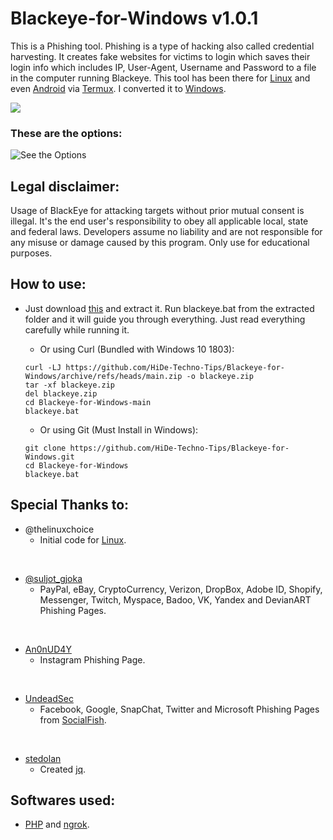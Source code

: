 # Blackeye-for-Windows v1.0.1
This is a Phishing tool. Phishing is a type of hacking also called credential harvesting. It creates fake websites for victims to login which saves their login info which includes IP, User-Agent, Username and Password to a file in the computer running Blackeye. This tool has been there for [Linux](https://www.linux.org/) and even [Android](https://www.android.com/) via [Termux](https://termux.com/). I converted it to [Windows](https://www.microsoft.com/en-in/windows).

[<img src="https://user-images.githubusercontent.com/61367380/119500767-c8143680-bd85-11eb-802d-4c5b750c349a.png">](https://github.com/HiDe-Techno-Tips/Blackeye-for-Windows/archive/refs/heads/main.zip)

  ### These are the options:
  ![See the Options](https://user-images.githubusercontent.com/61367380/119489210-166f0880-bd79-11eb-9e04-f5112ca3fcde.png)

## Legal disclaimer:
Usage of BlackEye for attacking targets without prior mutual consent is illegal. It's the end user's responsibility to obey all applicable local, state and federal laws. Developers assume no liability and are not responsible for any misuse or damage caused by this program. Only use for educational purposes.

## How to use:
   * Just download [this](https://github.com/HiDe-Techno-Tips/Blackeye-for-Windows/archive/refs/heads/main.zip) and extract it. Run blackeye.bat from the extracted folder and it will guide you through everything. Just read everything carefully while running it.

     * Or using Curl (Bundled with Windows 10 1803):
      ```
      curl -LJ https://github.com/HiDe-Techno-Tips/Blackeye-for-Windows/archive/refs/heads/main.zip -o blackeye.zip
      tar -xf blackeye.zip
      del blackeye.zip
      cd Blackeye-for-Windows-main
      blackeye.bat
      ```

     * Or using Git (Must Install in Windows):
    
      ```
      git clone https://github.com/HiDe-Techno-Tips/Blackeye-for-Windows.git
      cd Blackeye-for-Windows
      blackeye.bat
      ```

## Special Thanks to:
  * @thelinuxchoice
    * Initial code for [Linux](https://www.linux.org/).
    <p>&nbsp;</p>
  * [@suljot_gjoka](https://github.com/whiteeagle0)
    * PayPal, eBay, CryptoCurrency, Verizon, DropBox, Adobe ID, Shopify, Messenger, Twitch, Myspace, Badoo, VK, Yandex and DevianART Phishing Pages.
    <p>&nbsp;</p>
  * [An0nUD4Y](https://github.com/An0nUD4Y)
    * Instagram Phishing Page.
    <p>&nbsp;</p>
  * [UndeadSec](https://github.com/UndeadSec)
    * Facebook, Google, SnapChat, Twitter and Microsoft Phishing Pages from [SocialFish](https://github.com/UndeadSec/SocialFish).
    <p>&nbsp;</p>
  * [stedolan](https://github.com/jq)
    * Created [jq](https://github.com/stedolan/jq).
## Softwares used:
* [PHP](https://www.php.net/) and [ngrok](https://ngrok.com/).
